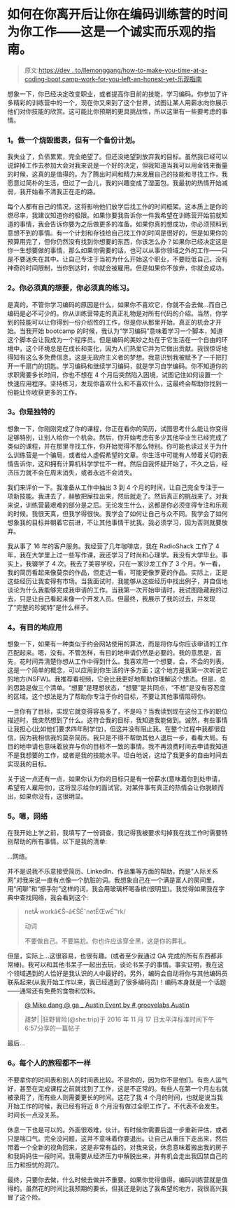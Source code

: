 # 如何在你离开后让你在编码训练营的时间为你工作——这是一个诚实而乐观的指南。

> 原文:[https://dev . to/llemonggang/how-to-make-you-time-at-a-coding-boot camp-work-for-you-left-an-honest-yet-乐观指南](https://dev.to/llemonggang/how-to-make-your-time-at-a-coding-bootcamp-work-for-you-after-youve-leftan-honest-yet-optimistic-guide)

想象一下，你已经决定改变职业，或者提高你目前的技能，学习编码。你参加了许多精彩的训练营中的一个，现在你又来到了这个世界，试图让某人用薪水向你展示他们对你技能的欣赏。这可能比你预期的更具挑战性，所以这里有一些要考虑的事情。

### [](#1-make-a-burndown-chart-but-have-a-back-up-plan)1。做一个烧毁图表，但有一个备份计划。

我失业了，负债累累，完全绝望了。但还没绝望到放弃我的目标。虽然我已经可以说辞掉工作去参加大会对我来说是一个好的决定，但我知道当我可以用金钱来衡量的时候，这真的是值得的。为了腾出时间和精力来发展自己的技能和寻找工作，我愿意过简朴的生活，但过了一会儿，我的兴趣变成了湿面包。我最初的热情开始减弱，我开始看不清我正在走的路。

每个人都有自己的情况，这将影响他们放学后找工作的时间框架。这本质上是你的燃尽率，我建议知道你的极限。如果你要我告诉你一件我希望在训练营开始前就知道的事情，我会告诉你要为之后做更多的准备。如果你真的想成功，你必须预料到意想不到的事情。有一个计划和存钱给自己找工作的时间是很好的，但是如果你的预算用完了，但你仍然没有找到你想要的东西，你该怎么办？如果你已经决定这是你一生想要做的事情，那么如果你需要的话，也可以从事你领域之外的工作——只是不要迷失在其中。让自己专注于当初为什么开始这个职业，不要贬低自己。没有神奇的时间限制，当你到达时，你就会被雇用。但是如果你不放弃，你就会成功。

### [](#2-you-have-to-really-want-it-you-have-to-really-practice)2。你必须真的想要，你必须真的练习。

是真的。不管你学习编码的原因是什么，如果你不喜欢它，你就不会去做…而自己编码是必不可少的。你从训练营带走的真正礼物是对所有代码的介绍。当然，你学到的技能可以让你得到一份介绍性的工作，但是你从那里开始，真正的机会才开始。当我开始 bootcamp 的时候，我认为“学习编码”意味着学习一个脚本，知道这个脚本会让我成为一个程序员。但是编码的美妙之处在于它生活在一个自由的环境中，这个环境总是在成长和变化，因为人们热爱它并为它做出贡献。我很惊讶地得知有这么多免费信息，这是无政府主义者的梦想。我意识到我被赋予了一千把打开一千扇门的钥匙。学习编码和继续学习编码，就是学习自学编码。你不知道你的求职需要多长时间，你也不想在 4 个月后突然陷入困境，试图记住如何设置一个快速应用程序。坚持练习，发现你喜欢什么和不喜欢什么，这最终会帮助你找到一份能让你收获更多的工作。

### [](#3-you-are-unique)3。你是独特的

想象一下，你刚刚完成了你的课程，你正在看你的简历，试图思考什么能让你变得足够特别，让别人给你一个机会。然后，你开始考虑有多少其他毕业生已经完成了类似的课程，并在那里寻找工作，你开始觉得不那么特别。你可能也读过关于为什么训练营是一个骗局，或者给人虚假希望的文章。你生活中可能有人带着关切的表情告诉你，这和拥有计算机科学学位不一样。然后自我怀疑开始了，不久之后，经济压力就不会在周末消失，或者永远不会消失。

我们来评价一下。我准备从工作中抽出 3 到 4 个月的时间，让自己完全专注于一项新技能。我进去了，赫敏把屎拉出来，然后就走了。然后真正的挑战来了。对我来说，训练营最艰难的部分是之后。无论发生什么，这都是你必须变得专注和乐观的时候。我很天真，但我学得很快。我学会了如何让自己与众不同。我学会了如何想象我的目标并朝着它前进，不让其他事情干扰我。我必须学习，因为否则就要放弃。

我从事了 16 年的客户服务。我经营了几年咖啡店，我在 RadioShack 工作了 4 年，我在大学里上过一些写作课，我还学习了时尚和心理学。我没有大学毕业。事实上，我辍学了 4 次。我去了美容学校，只在一家沙龙工作了 3 个月。乍一看，我的简历看起来像莫奈的作品，但走近一看，可能更像罗夏的作品。实际上，正是这些经历让我变得有市场。当我面试时，我能够从这些经历中找出例子，并自信地谈论为什么我能够完成我申请的工作。当我第一次开始申请时，我试图隐藏我的过去，只是让自己看起来像一个开发人员。但最终，我展示了我的过去，并发现了“完整的珍妮特”是什么样子。

### [](#4apply-with-purpose)4。有目的地应用

想象一下，如果有一种类似于约会网站使用的算法，而是将你与你应该申请的工作匹配起来。嗯，没有。不管怎样，有目的地申请仍然是必要的。我的意思是，首先，花时间弄清楚你想从工作中得到什么。我喜欢用一个想要，会，不会的列表。这是一个简单的概念，可以应用到你生活的许多方面；这个地方是我第一次听说它的地方(NSFW)。我推荐看视频，它会比我更好地帮助你理解这个想法。但是，总的思路是做三个清单。“想要”是理想状态，“想要”是共同点，“不想”是没有容忍度的区域。这个想法是为了帮助你专注于你的目标，不要让其他事情阻碍你。

一旦你有了目标，实现它就变得容易多了，不是吗？当我读到现在这份工作的职位描述时，我突然想到了什么。这符合我的目标，我知道我能做到。诚然，有些事情让我担心(比如他们要求四年制学位)，但这并没有阻止我。在整个过程中我都很自信，因为我相信我的莫奈简历。我只是不得不帮助其他人退后一步，看看大局。有目的地申请也意味着放弃与你的目标不一致的事情。我不再浪费时间去申请我知道不是我想要的工作，或者是我的技能水平。坦白地说，这给了我更多的自由时间去实现我的目标。

关于这一点还有一点，如果你认为你的目标只是有一份薪水(意味着你到处申请，希望有人雇用你)，这将显示给你的面试官。对某件事有真正的热情会让你脱颖而出，如果你没有，这很明显。

### [](#5-um-network)5。嗯，网络

在我开始上学之前，我填写了一份调查，我记得我被要求勾掉我在找工作时需要特别帮助的所有事情。以下是我的清单:

…网络。

并不是说我不乐意接受简历、LinkedIn、作品集等方面的帮助，而是“人际关系网”对我来说一直有点像一个肮脏的词。我想象自己在一个满是富人的房间里，用“闲聊”和“擦手肘”这样的词，我会用玻璃杯喝香槟(很明显)。我觉得如果我在字典中查找网络，我会看到这个:

> netÂ·workâ€Š–â€ŠËˆnetËŒwÉ™rk/
> 
> 动词
> 
> 不要做自己。不要尴尬。你也许应该穿全黑，这是你的葬礼。

但是，实际上…这很容易，也很有趣。(或者至少我通过 GA 完成的所有东西都非常棒)。我可以和其他书呆子一起出去玩，谈论书呆子的事情。事实证明，我在这个领域遇到的人恰好是我认识的人中最好的。另外，编码会自动将你与其他编码员联系起来(从我开始工作以来，我已经遇到了很多编码员)！编码本身就是一个话题——通常还有免费的食物和饮料。

> [@ Mike dang @ ga _ Austin Event by # groovelabs Austin](https://www.instagram.com/p/BM73-W3hcjC/)
> 
> 甜梦| |狂野冒险(@she.trip)于 2016 年 11 月 17 日<time>太平洋标准时间下午 6:57</time>分享的一篇帖子

最后…

### [](#6-everyones-journey-is-different)6。每个人的旅程都不一样

不要拿你的时间表和别人的时间表比较。不是你的，因为你不是他们。有些人运气好，甚至在完成课程之前就找到了工作，这是不正常的。有些人在第一个月左右就被录用了，而有些人则需要更长的时间。这花了我 4 个月的时间，也就是说当我开始工作的时候，我已经有将近 8 个月没有做过全职工作了。不代表不会发生。时间长一点没关系。

休息一下也是可以的。外面很艰难，伙计。有时候你需要后退一步重新评估，或者只是喘口气。完全没问题，这并不意味着你要退出。让自己从重压下走出来，然后带着一个全新的视角回来，这是非常有益的。对我来说，休息意味着搬出我的房子和我妈妈住一段时间。我需要从经济压力中解脱出来，并有机会走出我囚禁自己的压力和担忧的洞穴。

最终，只要你去做，什么时候去做并不重要。如果你觉得值得，编码训练营就是值得的。虽然花的时间比我预期的要长，但我还是到达了我希望的地方，我很高兴我冒了这个险。